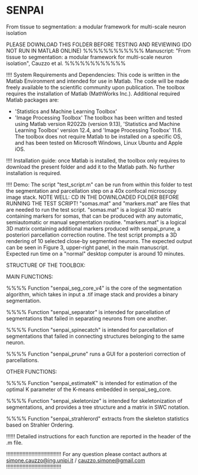 # SENPAI
 From tissue to segmentation: a modular framework for multi-scale neuron isolation
 
PLEASE DOWNLOAD THIS FOLDER BEFORE TESTING AND REVIEWING
(DO NOT RUN IN MATLAB ONLINE)
%%%%%%%%%%%%
Manuscript: "From tissue to segmentation: a modular framework for multi-scale neuron isolation", Cauzzo et al.
%%%%%%%%%%%%

!!!! System Requirements and Dependencies:
This code is written in the Matlab Environment and intended for use in Matlab. The code will be made freely available to the scientific community upon publication.
The toolbox requires the installation of Matlab (MathWorks Inc.). Additional required Matlab packages are: 
- 'Statistics and Machine Learning Toolbox'
- 'Image Processing Toolbox'
The toolbox has been written and tested using Matlab version R2022b (version 9.13), 'Statistics and Machine Learning Toolbox' version 12.4, and 'Image Processing Toolbox' 11.6. 
The toolbox does not require Matlab to be installed on a specific OS, and has been tested on Microsoft Windows, Linux Ubuntu and Apple iOS.

!!!! Installation guide: 
once Matlab is installed, the toolbox only requires to download the present folder and add it to the Matlab path. No further installation is required.

!!!! Demo:
The script "test_script.m" can be run from within this folder to test the segmentation and parcellation step on a 40x confocal microscopy image stack.
NOTE WELL: CD IN THE DOWNLOADED FOLDER BEFORE RUNNING THE TEST SCRIPT!
"somas.mat" and "markers.mat" are files that are needed to run the test script.
"somas.mat" is a logical 3D matrix containing markers for somas, that can be produced with any automatic, semiautomatic or manual segmentation routine.
"markers.mat" is a logical 3D matrix containing additional markers produced with senpai_prune, a posteriori parcellation correction routine.
The test script prompts a 3D rendering of 10 selected close-by segmented neurons.
The expected output can be seen in Figure 3, upper-right panel, in the main manuscript.
Expected run time on a "normal" desktop computer is around 10 minutes.


STRUCTURE OF THE TOOLBOX:

MAIN FUNCTIONS:

%%%%
Function "senpai_seg_core_v4" is the core of the segmentation algorithm, which takes in input a .tif image stack and provides a binary segmentation.

%%%%
Function "senpai_separator" is intended for parcellation of segmentations that failed in separating neurons from one another.

%%%%
Function "senpai_spinecatch" is intended for parcellation of segmentations that failed in connecting structures belonging to the same neuron.

%%%%
Function "senpai_prune" runs a GUI for a posteriori correction of parcellations.

OTHER FUNCTIONS:

%%%%
Function "senpai_estimateK" is intended for estimation of the optimal K parameter of the K-means embedded in senpai_seg_core.

%%%%
Function "senpai_skeletonize" is intended for skeletonization of segmentations, and provides a tree structure and a matrix in SWC notation.

%%%%
Function "senpai_strahlerord" extracts from the skeleton statistics based on Strahler Ordering.


!!!!!!
Detailed instructions for each function are reported in the header of the .m file.

!!!!!!!!!!!!!!!!!!!!!!!!!!!!!!!!!!!!!
For any question please contact authors at simone.cauzzo@ing.unipi.it / cauzzo.simone@gmail.com
!!!!!!!!!!!!!!!!!!!!!!!!!!!!!!!!!!!!!
